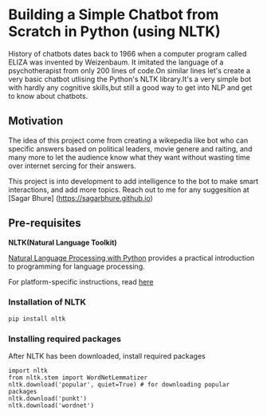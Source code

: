 # Building a Simple Chatbot from Scratch in Python (using NLTK)

History of chatbots dates back to 1966 when a computer program called ELIZA was invented by Weizenbaum. It imitated the language of a psychotherapist from only 200 lines of code.On similar lines let's create a very basic chatbot utlising the Python's NLTK library.It's a very simple bot with hardly any cognitive skills,but still a good way to get into NLP  and get to know about chatbots.

## Motivation
The idea of this project come from creating a wikepedia like bot who can specific answers based on political leaders, movie genere and raiting, and many more to let the audience know what they want without wasting time over internet sercing for their answers.

This project is into development to add intelligence to the bot to make smart interactions, and add more topics. Reach out to me for any suggesition at [Sagar Bhure] (https://sagarbhure.github.io)


## Pre-requisites
**NLTK(Natural Language Toolkit)**

[Natural Language Processing with Python](http://www.nltk.org/book/) provides a practical introduction to programming for language processing.

For platform-specific instructions, read [here](https://www.nltk.org/install.html)

### Installation of NLTK
```
pip install nltk
```
### Installing required packages
After NLTK has been downloaded, install required packages
```
import nltk
from nltk.stem import WordNetLemmatizer
nltk.download('popular', quiet=True) # for downloading popular packages
nltk.download('punkt') 
nltk.download('wordnet') 
```


